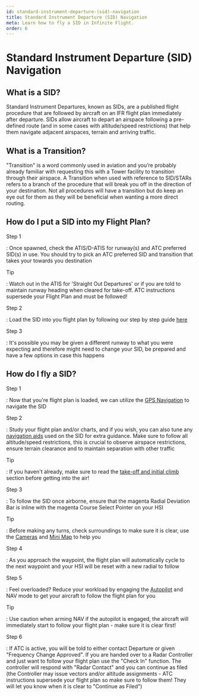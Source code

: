 ```yaml
---
id: standard-instrument-departure-(sid)-navigation
title: Standard Instrument Departure (SID) Navigation
meta: Learn how to fly a SID in Infinite Flight.
order: 6
---
```


# Standard Instrument Departure (SID) Navigation



## What is a SID?

Standard Instrument Departures, known as SIDs, are a published flight procedure that are followed by aircraft on an IFR flight plan immediately after departure. SIDs allow aircraft to depart an airspace following a pre-defined route (and in some cases with altitude/speed restrictions) that help them navigate adjacent airspaces, terrain and arriving traffic.



## What is a Transition?

"Transition" is a word commonly used in aviation and you’re probably already familiar with requesting this with a Tower facility to transition through their airspace. A Transition when used with reference to SID/STARs refers to a branch of the procedure that will break you off in the direction of your destination. Not all procedures will have a transition but do keep an eye out for them as they will be beneficial when wanting a more direct routing.



## How do I put a SID into my Flight Plan?





Step 1

: Once spawned, check the ATIS/D-ATIS for runway(s) and ATC preferred SID(s) in use. You should try to pick an ATC preferred SID and transition that takes your towards you destination



Tip

: Watch out in the ATIS for 'Straight Out Departures' or if you are told to maintain runway heading when cleared for take-off. ATC instructions supersede your Flight Plan and must be followed!



Step 2

: Load the SID into you flight plan by following our step by step guide [here](/guide/getting-started/pilot-user-interface/navigation#selecting-departure%2C-arrival-and-approach-procedures)



Step 3

: It's possible you may be given a different runway to what you were expecting and therefore might need to change your SID, be prepared and have a few options in case this happens 



## How do I fly a SID?

Step 1

: Now that you're flight plan is loaded, we can utilize the [GPS Navigation](/guide/getting-started/pilot-user-interface/navigation#gps-navigation) to navigate the SID



Step 2

: Study your flight plan and/or charts, and if you wish, you can also tune any [navigation aids](/guide/getting-started/pilot-user-interface/navigation#navigation) used on the SID for extra guidance. Make sure to follow all altitude/speed restrictions, this is crucial to observe airspace restrictions, ensure terrain clearance and to maintain separation with other traffic



Tip

: If you haven't already, make sure to read the [take-off and initial climb](/guide/flying-guide/take-off-to-cruise/take-off-and-initial-climb#take-off-and-initial-climb) section before getting into the air!



Step 3

: To follow the SID once airborne, ensure that the magenta Radial Deviation Bar is inline with the magenta Course Select Pointer on your HSI



Tip

: Before making any turns, check surroundings to make sure it is clear, use the [Cameras](/guide/getting-started/pilot-user-interface/cameras#camera) and [Mini Map](/guide/getting-started/pilot-user-interface/mini-map#mini-map) to help you



Step 4

: As you approach the waypoint, the flight plan will automatically cycle to the next waypoint and your HSI will be reset with a new radial to follow



Step 5

: Feel overloaded? Reduce your workload by engaging the [Autopilot](/guide/getting-started/pilot-user-interface/autopilot#autopilot) and NAV mode to get your aircraft to follow the flight plan for you



Tip

: Use caution when arming NAV if the autopilot is engaged, the aircraft will immediately start to follow your flight plan - make sure it is clear first!



Step 6

: If ATC is active, you will be told to either contact Departure or given "Frequency Change Approved". If you are handed over to a Radar Controller and just want to follow your flight plan use the "Check In" function. The controller will respond with "Radar Contact" and you can continue as filed (the Controller may issue vectors and/or altitude assignments - ATC instructions supersede your flight plan so make sure to follow them! They will let you know when it is clear to "Continue as Filed")